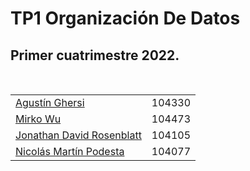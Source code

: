# TP1 Organización De Datos

## Primer cuatrimestre 2022.

<br/>

|                                                    |        |
|----------------------------------------------------|--------|
| [Agustín Ghersi](agusghersi@gmail.com)             | 104330 |
| [Mirko Wu](mwu@fi.uba.ar)                          | 104473 |
| [Jonathan David Rosenblatt](jrosenblatt@fi.uba.ar) | 104105 |
| [Nicolás Martín Podesta](npodesta@fi.uba.ar)       | 104077 |
